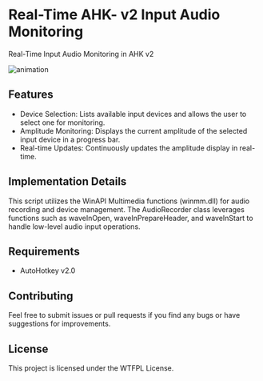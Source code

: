 # Real-Time AHK- v2 Input Audio Monitoring
Real-Time Input Audio Monitoring in AHK v2

![animation](https://github.com/balawi28/Real-Time-AHK-v2-Input-Audio-Monitoring/assets/41299807/bb0e7fd5-2120-4ae4-91ea-63c32b4c916c)

## Features
- Device Selection: Lists available input devices and allows the user to select one for monitoring.
- Amplitude Monitoring: Displays the current amplitude of the selected input device in a progress bar.
- Real-time Updates: Continuously updates the amplitude display in real-time.

## Implementation Details
This script utilizes the WinAPI Multimedia functions (winmm.dll) for audio recording and device management. The AudioRecorder class leverages functions such as waveInOpen, waveInPrepareHeader, and waveInStart to handle low-level audio input operations.

## Requirements
- AutoHotkey v2.0

## Contributing
Feel free to submit issues or pull requests if you find any bugs or have suggestions for improvements.

## License
This project is licensed under the WTFPL License.
